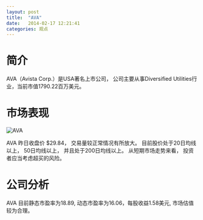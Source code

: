 ```yaml
---
layout: post
title:  "AVA"
date:   2014-02-17 12:21:41
categories: 观点
---
```


# 简介
AVA（Avista Corp.）是USA著名上市公司，
公司主要从事Diversified Utilities行业，当前市值1790.22百万美元。

# 市场表现

![AVA](http://finviz.com/chart.ashx?t=AVA&ty=c&ta=1&p=d&s=l)

AVA 昨日收盘价 $29.84，
交易量较正常情况有所放大。
目前股价处于20日均线以上，
50日均线以上，
并且处于200日均线以上。
从短期市场走势来看，
投资者应当考虑超买的风险。

# 公司分析
AVA 目前静态市盈率为18.89, 动态市盈率为16.06，每股收益1.58美元,
市场估值较为合理。

